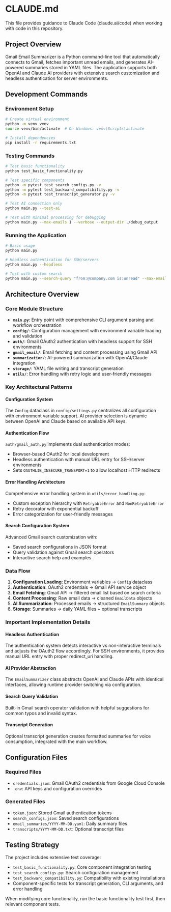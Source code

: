 # CLAUDE.md

This file provides guidance to Claude Code (claude.ai/code) when working with code in this repository.

## Project Overview

Gmail Email Summarizer is a Python command-line tool that automatically connects to Gmail, fetches important unread emails, and generates AI-powered summaries stored in YAML files. The application supports both OpenAI and Claude AI providers with extensive search customization and headless authentication for server environments.

## Development Commands

### Environment Setup
```bash
# Create virtual environment
python -m venv venv
source venv/bin/activate  # On Windows: venv\Scripts\activate

# Install dependencies
pip install -r requirements.txt
```

### Testing Commands
```bash
# Test basic functionality
python test_basic_functionality.py

# Test specific components
python -m pytest test_search_configs.py -v
python -m pytest test_backward_compatibility.py -v
python -m pytest test_transcript_generator.py -v

# Test AI connection only
python main.py --test-ai

# Test with minimal processing for debugging
python main.py --max-emails 1 --verbose --output-dir ./debug_output
```

### Running the Application
```bash
# Basic usage
python main.py

# Headless authentication for SSH/servers
python main.py --headless

# Test with custom search
python main.py --search-query "from:@company.com is:unread" --max-emails 5
```

## Architecture Overview

### Core Module Structure
- **`main.py`**: Entry point with comprehensive CLI argument parsing and workflow orchestration
- **`config/`**: Configuration management with environment variable loading and validation
- **`auth/`**: Gmail OAuth2 authentication with headless support for SSH environments
- **`gmail_email/`**: Email fetching and content processing using Gmail API
- **`summarization/`**: AI-powered summarization with OpenAI/Claude integration
- **`storage/`**: YAML file writing and transcript generation
- **`utils/`**: Error handling with retry logic and user-friendly messages

### Key Architectural Patterns

#### Configuration System
The `Config` dataclass in `config/settings.py` centralizes all configuration with environment variable support. AI provider selection is dynamic between OpenAI and Claude based on available API keys.

#### Authentication Flow
`auth/gmail_auth.py` implements dual authentication modes:
- Browser-based OAuth2 for local development
- Headless authentication with manual URL entry for SSH/server environments
- Sets `OAUTHLIB_INSECURE_TRANSPORT=1` to allow localhost HTTP redirects

#### Error Handling Architecture
Comprehensive error handling system in `utils/error_handling.py`:
- Custom exception hierarchy with `RetryableError` and `NonRetryableError`
- Retry decorator with exponential backoff
- Error categorization for user-friendly messages

#### Search Configuration System
Advanced Gmail search customization with:
- Saved search configurations in JSON format
- Query validation against Gmail search operators
- Interactive search help and examples

### Data Flow
1. **Configuration Loading**: Environment variables → `Config` dataclass
2. **Authentication**: OAuth2 credentials → Gmail API service object
3. **Email Fetching**: Gmail API → filtered email list based on search criteria
4. **Content Processing**: Raw email data → cleaned `EmailData` objects
5. **AI Summarization**: Processed emails → structured `EmailSummary` objects
6. **Storage**: Summaries → daily YAML files + optional transcripts

### Important Implementation Details

#### Headless Authentication
The authentication system detects interactive vs non-interactive terminals and adjusts the OAuth2 flow accordingly. For SSH environments, it provides manual URL entry with proper redirect_uri handling.

#### AI Provider Abstraction
The `EmailSummarizer` class abstracts OpenAI and Claude APIs with identical interfaces, allowing runtime provider switching via configuration.

#### Search Query Validation
Built-in Gmail search operator validation with helpful suggestions for common typos and invalid syntax.

#### Transcript Generation
Optional transcript generation creates formatted summaries for voice consumption, integrated with the main workflow.

## Configuration Files

### Required Files
- `credentials.json`: Gmail OAuth2 credentials from Google Cloud Console
- `.env`: API keys and configuration overrides

### Generated Files
- `token.json`: Stored Gmail authentication tokens
- `search_configs.json`: Saved search configurations
- `email_summaries/YYYY-MM-DD.yaml`: Daily summary files
- `transcripts/YYYY-MM-DD.txt`: Optional transcript files

## Testing Strategy

The project includes extensive test coverage:
- `test_basic_functionality.py`: Core component integration testing
- `test_search_configs.py`: Search configuration management
- `test_backward_compatibility.py`: Compatibility with existing installations
- Component-specific tests for transcript generation, CLI arguments, and error handling

When modifying core functionality, run the basic functionality test first, then relevant component tests.